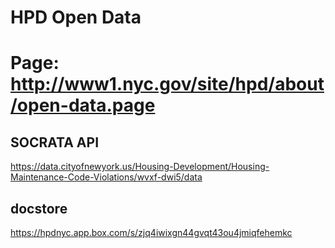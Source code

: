 # HPD Open Data
# Page: http://www1.nyc.gov/site/hpd/about/open-data.page

## SOCRATA API
https://data.cityofnewyork.us/Housing-Development/Housing-Maintenance-Code-Violations/wvxf-dwi5/data

## docstore
https://hpdnyc.app.box.com/s/zjq4iwixgn44gvqt43ou4jmiqfehemkc
